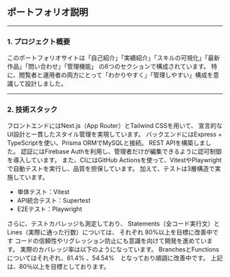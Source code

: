 ## ポートフォリオ説明

---

### 1. プロジェクト概要

このポートフォリオサイトは「自己紹介」「実績紹介」「スキルの可視化」「最新作品」「問い合わせ」「管理機能」
の6つのセクションで構成されています。
特に、閲覧者と運用者の両方にとって「わかりやすく」「管理しやすい」構成を意識して設計しました。

---

### 2. 技術スタック

フロントエンドにはNext.js（App Router）とTailwind CSSを用いて、
宣言的なUI設計と一貫したスタイル管理を実現しています。
バックエンドにはExpress + TypeScriptを使い、Prisma ORMでMySQLと接続。
REST APIを構築しました。
認証にはFirebase Authを利用し、管理者だけが編集できるように認可制御を導入しています。
また、CIにはGitHub Actionsを使って、VitestやPlaywrightで自動テストを実行し、品質を担保しています。
加えて、テストは3層構造で実施しています。

- 単体テスト：Vitest
- API統合テスト：Supertest
- E2Eテスト：Playwright

さらに、テストカバレッジも測定しており、
Statements（全コード実行文）とLines（実際に通った行数）については、
それぞれ 80%以上を目標に改善中です
コードの信頼性やリグレッション防止にも意識を向けて開発を進めています。
実際のカバレッジ率は以下のようになっています。
BranchesとFunctionsについてはそれぞれ、61.4% 、54.54%　となっており順調に改善中です。
上記は、80％以上を目標としております。



